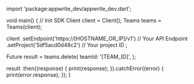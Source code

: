 import 'package:appwrite_dev/appwrite_dev.dart';

void main() { // Init SDK
  Client client = Client();
  Teams teams = Teams(client);

  client
    .setEndpoint('https://[HOSTNAME_OR_IP]/v1') // Your API Endpoint
    .setProject('5df5acd0d48c2') // Your project ID
  ;

  Future result = teams.delete(
    teamId: '[TEAM_ID]',
  );

  result
    .then((response) {
      print(response);
    }).catchError((error) {
      print(error.response);
  });
}